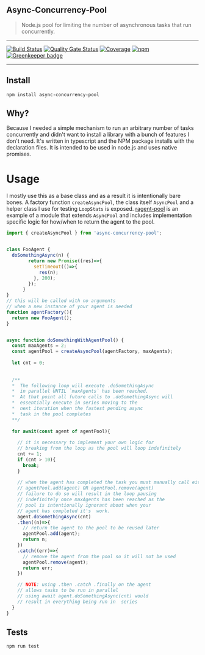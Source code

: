## Async-Concurrency-Pool

>Node.js pool for limiting the number of asynchronous tasks that run concurrently. 


---

[![Build Status](https://travis-ci.org/ryderbrooks/async-concurrency-pool.svg?branch=master)](https://travis-ci.org/ryderbrooks/agent-pool)
[![Quality Gate Status](https://sonarcloud.io/api/project_badges/measure?project=ryderbrooks_async-concurrency-pool&metric=alert_status)](https://sonarcloud.io/dashboard?id=ryderbrooks_async-concurrency-pool)
[![Coverage](https://sonarcloud.io/api/project_badges/measure?project=ryderbrooks_async-concurrency-pool&metric=coverage)](https://sonarcloud.io/dashboard?id=ryderbrooks_async-concurrency-pool)
[![npm](https://img.shields.io/npm/v/async-concurrency-pool.svg)](https://www.npmjs.com/package/async-concurrency-pool)
[![Greenkeeper badge](https://badges.greenkeeper.io/ryderbrooks/async-concurrency-pool.svg)](https://greenkeeper.io/)

---



## Install
```npm install async-concurrency-pool```

## Why?

Because I needed a simple mechanism to run an arbitrary number of tasks concurrently 
and didn't want to install a library with a bunch of features I don't need. It's 
written in typescript and the NPM package installs with the declaration files. It is 
intended to be used in node.js and uses native promises.
 

# Usage
I mostly use this as a base class and as a result it is intentionally bare bones. 
A factory function `createAsyncPool`, the class itself `AsyncPool` and a helper class I
 use for testing `LoopStats` is exposed. [ragent-pool](https://github.com/ryderbrooks/ragent-pool.git) is an example of a module that extends `AsyncPool` and includes implementation specific logic for how/when to return the agent to the pool. 

```javascript
import { createAsyncPool } from 'async-concurrency-pool';


class FooAgent {
  doSomethingAsync(n) {
        return new Promise((res)=>{
          setTimeout(()=>{
            res(n);
          }, 200);
        });
      }     
}
// this will be called with no arguments
// when a new instance of your agent is needed 
function agentFactory(){
  return new FooAgent();
}


async function doSomethingWithAgentPool() {
  const maxAgents = 2;
  const agentPool = createAsyncPool(agentFactory, maxAgents);
  
  let cnt = 0;
  
  
  /**
  *  The following loop will execute .doSomethingAsync 
  *  in parallel UNTIL `maxAgents` has been reached. 
  *  At that point all future calls to .doSomethingAsync will
  *  essentially execute in series moving to the 
  *  next iteration when the fastest pending async
  *  task in the pool completes
  **/
  
  for await(const agent of agentPool){
    
    // it is necessary to implement your own logic for 
    // breaking from the loop as the pool will loop indefinitely
    cnt += 1;
    if (cnt > 10){
      break;
    }
    
    // when the agent has completed the task you must manually call either
    // agentPool.add(agent) OR agentPool.remove(agent)
    // failure to do so will result in the loop pausing 
    // indefinitely once maxAgents has been reached as the 
    // pool is intentionally ignorant about when your 
    // agent has completed it's  work.
    agent.doSomethingAsync(cnt)
    .then((n)=>{
      // return the agent to the pool to be reused later
      agentPool.add(agent);
      return n;
    })
    .catch((err)=>{
      // remove the agent from the pool so it will not be used 
      agentPool.remove(agent);
      return err;
    })

    // NOTE: using .then .catch .finally on the agent 
    // allows tasks to be run in parallel 
    // using await agent.doSomethingAsync(cnt) would
    // result in everything being run in  series    
  }
}
```

## Tests

```npm run test```
